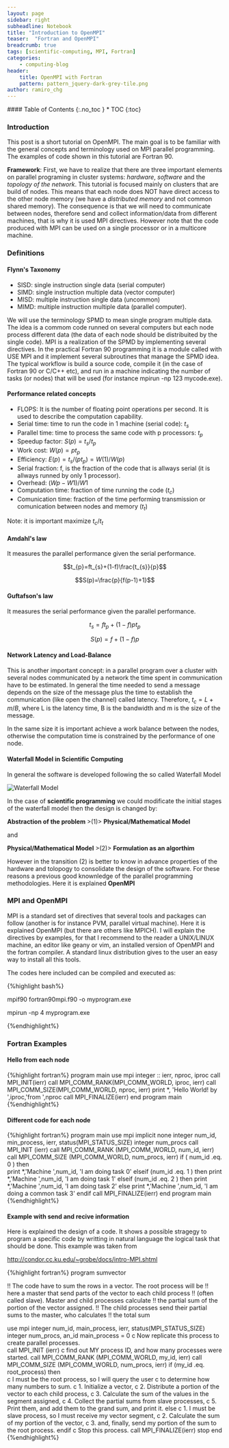 ```yaml
---
layout: page
sidebar: right
subheadline: Notebook
title: "Introduction to OpenMPI"
teaser:  "Fortran and OpenMPI"
breadcrumb: true
tags: [scientific-computing, MPI, Fortran]
categories:
    - computing-blog
header:
    title: OpenMPI with Fortran
    pattern: pattern_jquery-dark-grey-tile.png
author: ramiro_chg
---
```


<section id="table-of-contents" class="toc">
<div class="panel radius" markdown="1">
#### Table of Contents
{:.no_toc }
*  TOC
{:toc}
</div>
</section><!-- /#table-of-contents -->


### Introduction

This post is a short tutorial on OpenMPI. The main goal is to be familiar with the
general concepts and terminology used on MPI parallel programming. The examples of code shown
in this tutorial are Fortran 90.

**Framework**: First, we have to realize that there are three important elements on parallel programing in cluster systems: *hardware*, *software* and the *topology of the network*. This tutorial is focused mainly on clusters that are build of nodes. This means that each node does NOT have direct access to the other node memory (we have a *distributed memory* and not common shared memory). The  consequence is that we will need to communicate between nodes, therefore send and collect information/data from different machines, that is why it is used MPI directives. However note that the code produced with MPI can be used on a single processor or in a multicore machine.

### Definitions

#### Flynn's Taxonomy

- SISD: single instruction single data (serial computer)
- SIMD: single instruction multiple data (vector computer)
- MISD: multiple instruction single data (uncommon)
- MIMD: multiple instruction multiple data (parallel computer).

We will use the terminology SPMD to mean single program multiple data. The idea is a commom code runned on several computers but each node process different data (the data of each node should be distribuited by the single code). MPI is a realization of the  SPMD by implementing several directives. In the practical Fortran 90 programming it is a module called with USE MPI and it implement several subroutines that manage the SPMD idea. The typical workflow is build a source code, compile it (in the case of Fortran 90 or C/C++ etc), and run in a machine indicating the number of tasks (or nodes) that will be used (for instance mpirun -np 123 mycode.exe). 

#### Performance related concepts

- FLOPS: It is the number of floating point operations per second. It is used to describe the computation capability. 
- Serial time: time to run the code in 1 machine (serial code): $t_{s}$
- Parallel time: time to process the same code with p processors: $t_{p}$
- Speedup factor: $S(p)=t_{s}/t_{p}$
- Work cost: $W(p)=pt_{p}$
- Efficiency: $E(p)=t_{s}/(pt_{p})=W(1)/W(p)$
- Serial fraction: f, is the fraction of the code that is allways serial (it is allways runned
by only 1 processor).
- Overhead: $(Wp-W1)/W1$
- Computation time: fraction of time running the code ($t_{c}$)
- Comunication time: fraction of the time performing transmission or comunication between nodes and memory ($t_{t}$)

Note: it is important maximize $t_{c}/t_{t}$

#### Amdahl's law

It measures the parallel performance given the serial performance.

$$t_{p}=ft_{s}+(1-f)\frac{t_{s}}{p}$$

$$S(p)=\frac{p}{f(p-1)+1}$$

#### Guftafson's law

It measures the serial performance given the parallel performance.

$$t_{s}=ft_{p}+(1-f)pt_{p}$$

$$S(p)=f+(1-f)p$$

#### Network Latency and Load-Balance

This is another important concept: in a parallel program over a cluster with several nodes communicated by a network the time spent in communication have to be estimated. In general the time needed to send a message depends on the size of the message plus the time to establish the communication (like open the channel) called latency. Therefore, $t_{c}=L+m/B$, where L is the latency time, B is the bandwidth and m is the size of the message.

In the same size it is important achieve a work balance between the nodes, otherwise the computation time is constrained by the performance of one node.

#### Waterfall Model in Scientific Computing

In general the software is developed following the so called Waterfall Model

![Waterfall Model](http://codeloop.site88.net/se/images/waterfall.jpg)

In the case of **scientific programming** we could modificate the initial stages of the waterfall model then the design is changed by:

**Abstraction of the problem**   >(1)> **Physical/Mathematical Model** 

and

**Physical/Mathematical Model**  >(2)> **Formulation as an algorthim**

However in the transition (2) is better to know in advance properties of the hardware and tolopogy to consolidate the design of the software. For these reasons a previous good knownledge of the parallel programming methodologies. Here it is explained **OpenMPI** 

### MPI and OpenMPI

MPI is a standard set of directives that several tools and packages can follow (another is for instance PVM, parallel virtual machine). Here it is explained OpenMPI (but there are others like MPICH). I will explain the directives by examples, for that I recommend to the reader a UNIX/LINUX machine, an editor like geany or vim, an installed version of OpenMPI and the fortran compiler. A standard linux distribution gives to the user an easy way to install all this tools.

The codes here included can be compiled and executed as:

{%highlight bash%}

mpif90 fortran90mpi.f90 -o myprogram.exe

mpirun -np 4 myprogram.exe

{%endhighlight%}

### Fortran Examples

#### Hello from each node

{%highlight fortran%}
program main
    use mpi
    integer :: ierr, nproc, iproc
    call MPI_INIT(ierr)
    call MPI_COMM_RANK(MPI_COMM_WORLD, iproc, ierr)
    call MPI_COMM_SIZE(MPI_COMM_WORLD, nproc, ierr)
    print *, 'Hello World! by ',iproc,'from ',nproc
    call MPI_FINALIZE(ierr)
end program main
{%endhighlight%}

#### Different code for each node

{%highlight fortran%}
program main
  use mpi
  implicit none
  integer num_id, min_process, ierr, status(MPI_STATUS_SIZE)
  integer num_procs
  call MPI_INIT (ierr)
  call MPI_COMM_RANK (MPI_COMM_WORLD, num_id, ierr)
  call MPI_COMM_SIZE (MPI_COMM_WORLD, num_procs, ierr)
  if ( num_id .eq. 0 ) then   
      print *,'Machine ',num_id, 'I am doing task 0'
  elseif (num_id .eq. 1 ) then
      print *,'Machine ',num_id, 'I am doing task 1'
  elseif (num_id .eq. 2 ) then
      print *,'Machine ',num_id, 'I am doing task 2'
  else
      print *,'Machine ',num_id, 'I am doing a common task 3'
  endif
  call MPI_FINALIZE(ierr)
end program main
{%endhighlight%}

#### Example with send and recive information

Here is explained the design of a code. It shows a possible stragegy to program a specific code by writting in natural language the logical task that should be done. This example was taken from

http://condor.cc.ku.edu/~grobe/docs/intro-MPI.shtml

{%highlight fortran%}
program sumvector
 
!! The code have to sum the rows in a vector. The root process will be
!! here a master that send parts of the vector to each child process
!! (often called slave). Master and child processes calculate
!! the partial sum of the portion of the vector assigned.
!! The child processes send their partial sums to the master, who calculates 
!! the total sum
      
use mpi
integer num_id, main_process, ierr, status(MPI_STATUS_SIZE)
integer num_procs, an_id
main_process = 0
c Now replicate this process to create parallel processes.  
  call MPI_INIT (ierr)
c find out MY process ID, and how many processes were started.
  call MPI_COMM_RANK (MPI_COMM_WORLD, my_id, ierr)
  call MPI_COMM_SIZE (MPI_COMM_WORLD, num_procs, ierr)
  if (my_id .eq. root_process) then   
c   I must be the root process, so I will query the user
c   to determine how many numbers to sum.
c   1. Initialize a vector,
c   2. Distribute a portion of the vector to each child process,
c   3. Calculate the sum of the values in the segment assigned,
c   4. Collect the partial sums from slave processes,
c   5. Print them, and add them to the grand sum, and print it.
  else
c   1. I must be slave process, so I must receive my vector segment,
c   2. Calculate the sum of my portion of the vector,
c   3. and, finally, send my portion of the sum to the root process.
  endif
c   Stop this process.
  call MPI_FINALIZE(ierr)
  stop
  end
{%endhighlight%}

